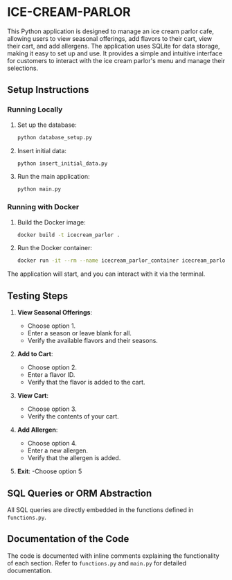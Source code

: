 # ICE-CREAM-PARLOR
 This Python application is designed to manage an ice cream parlor cafe, allowing users to view seasonal offerings, add flavors to their cart, view their cart, and add allergens. The application uses SQLite for data storage, making it easy to set up and use. It provides a simple and intuitive interface for customers to interact with the ice cream parlor's menu and manage their selections.


## Setup Instructions

### Running Locally

1. Set up the database:

    ```bash
    python database_setup.py
    ```

2. Insert initial data:

    ```bash
    python insert_initial_data.py
    ```

3. Run the main application:

    ```bash
    python main.py
    ```

### Running with Docker

1. Build the Docker image:

    ```bash
    docker build -t icecream_parlor .
    ```

2. Run the Docker container:

    ```bash
    docker run -it --rm --name icecream_parlor_container icecream_parlor
    ```

The application will start, and you can interact with it via the terminal.

## Testing Steps

1. **View Seasonal Offerings**:
   - Choose option 1.
   - Enter a season or leave blank for all.
   - Verify the available flavors and their seasons.

2. **Add to Cart**:
   - Choose option 2.
   - Enter a flavor ID.
   - Verify that the flavor is added to the cart.

3. **View Cart**:
   - Choose option 3.
   - Verify the contents of your cart.

4. **Add Allergen**:
   - Choose option 4.
   - Enter a new allergen.
   - Verify that the allergen is added.

5. **Exit**:
   -Choose option 5

## SQL Queries or ORM Abstraction

All SQL queries are directly embedded in the functions defined in `functions.py`.

## Documentation of the Code

The code is documented with inline comments explaining the functionality of each section. Refer to `functions.py` and `main.py` for detailed documentation.
